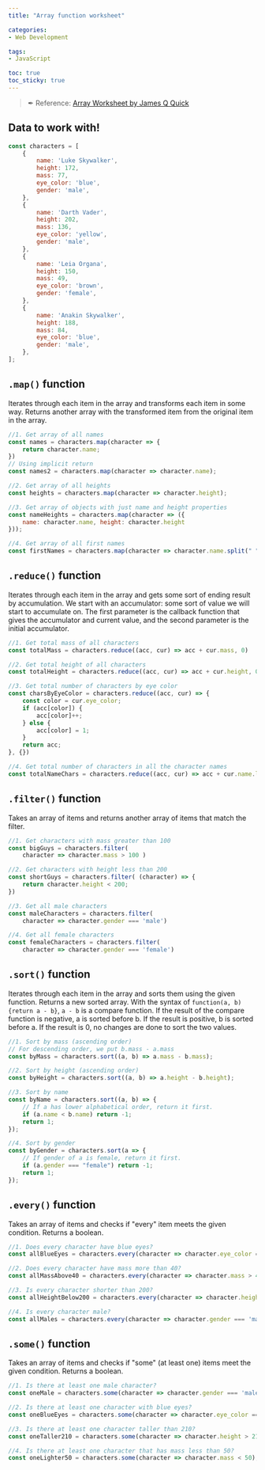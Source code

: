 ```yaml
---
title: "Array function worksheet"

categories: 
- Web Development

tags:
- JavaScript

toc: true
toc_sticky: true
---
```


> ✒ Reference: [Array Worksheet by James Q Quick](bit.ly/jqq-array-practice)


## Data to work with!

```jsx
const characters = [
    {
        name: 'Luke Skywalker',
        height: 172,
        mass: 77,
        eye_color: 'blue',
        gender: 'male',
    },
    {
        name: 'Darth Vader',
        height: 202,
        mass: 136,
        eye_color: 'yellow',
        gender: 'male',
    },
    {
        name: 'Leia Organa',
        height: 150,
        mass: 49,
        eye_color: 'brown',
        gender: 'female',
    },
    {
        name: 'Anakin Skywalker',
        height: 188,
        mass: 84,
        eye_color: 'blue',
        gender: 'male',
    },
];
```

## `.map()` function
Iterates through each item in the array and transforms each item in some way. Returns another array with the transformed item from the original item in the array.

```jsx
//1. Get array of all names
const names = characters.map(character => {
    return character.name;
})
// Using implicit return
const names2 = characters.map(character => character.name);

//2. Get array of all heights
const heights = characters.map(character => character.height);

//3. Get array of objects with just name and height properties
const nameHeights = characters.map(character => ({
    name: character.name, height: character.height
})); 

//4. Get array of all first names
const firstNames = characters.map(character => character.name.split(" ")[0])
```


## `.reduce()` function
Iterates through each item in the array and gets some sort of ending result by accumulation. We start with an accumulator: some sort of value we will start to accumulate on.
The first parameter is the callback function that gives the accumulator and current value, and the second parameter is the initial accumulator.

```jsx
//1. Get total mass of all characters
const totalMass = characters.reduce((acc, cur) => acc + cur.mass, 0)

//2. Get total height of all characters
const totalHeight = characters.reduce((acc, cur) => acc + cur.height, 0)

//3. Get total number of characters by eye color
const charsByEyeColor = characters.reduce((acc, cur) => {
    const color = cur.eye_color;
    if (acc[color]) {
        acc[color]++;
    } else {
        acc[color] = 1;
    }
    return acc;
}, {})

//4. Get total number of characters in all the character names
const totalNameChars = characters.reduce((acc, cur) => acc + cur.name.length, 0);
```


## `.filter()` function
Takes an array of items and returns another array of items that match the filter.

```jsx
//1. Get characters with mass greater than 100
const bigGuys = characters.filter( 
    character => character.mass > 100 )

//2. Get characters with height less than 200
const shortGuys = characters.filter( (character) => {
    return character.height < 200;
})

//3. Get all male characters
const maleCharacters = characters.filter( 
    character => character.gender === 'male')

//4. Get all female characters
const femaleCharacters = characters.filter( 
    character => character.gender === 'female')
```


## `.sort()` function
Iterates through each item in the array and sorts them using the given function. Returns a new sorted array.
With the syntax of `function(a, b){return a - b}`, `a - b` is a compare function. If the result of the compare function is negative, a is sorted before b. If the result is positive, b is sorted before a. If the result is 0, no changes are done to sort the two values.

```jsx
//1. Sort by mass (ascending order)
// For descending order, we put b.mass - a.mass
const byMass = characters.sort((a, b) => a.mass - b.mass);

//2. Sort by height (ascending order)
const byHeight = characters.sort((a, b) => a.height - b.height);

//3. Sort by name
const byName = characters.sort((a, b) => {
    // If a has lower alphabetical order, return it first.
    if (a.name < b.name) return -1;
    return 1;
});

//4. Sort by gender
const byGender = characters.sort(a => {
    // If gender of a is female, return it first.
    if (a.gender === "female") return -1;
    return 1; 
});
```


## `.every()` function
Takes an array of items and checks if "every" item meets the given condition. Returns a boolean.

```jsx
//1. Does every character have blue eyes?
const allBlueEyes = characters.every(character => character.eye_color === 'blue');

//2. Does every character have mass more than 40?
const allMassAbove40 = characters.every(character => character.mass > 40);

//3. Is every character shorter than 200?
const allHeightBelow200 = characters.every(character => character.height < 200);

//4. Is every character male?
const allMales = characters.every(character => character.gender === 'male');
```


## `.some()` function
Takes an array of items and checks if "some" (at least one) items meet the given condition. Returns a boolean.

```jsx
//1. Is there at least one male character?
const oneMale = characters.some(character => character.gender === 'male');

//2. Is there at least one character with blue eyes?
const oneBlueEyes = characters.some(character => character.eye_color === 'blue');

//3. Is there at least one character taller than 210?
const oneTaller210 = characters.some(character => character.height > 210);

//4. Is there at least one character that has mass less than 50?
const oneLighter50 = characters.some(character => character.mass < 50);
```